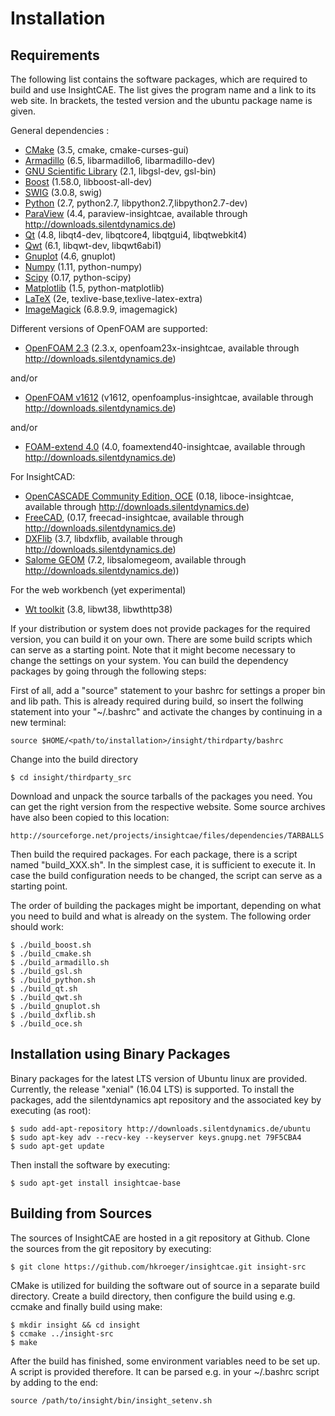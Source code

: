 Installation
============

Requirements
------------

The following list contains the software packages, which are required to build and use InsightCAE.
The list gives the program name and a link to its web site. 
In brackets, the tested version and the ubuntu package name is given.

General dependencies :

* [CMake](https://cmake.org/) (3.5, cmake, cmake-curses-gui)
* [Armadillo](http://arma.sourceforge.net/) (6.5, libarmadillo6, libarmadillo-dev)
* [GNU Scientific Library](https://www.gnu.org/software/gsl/) (2.1, libgsl-dev, gsl-bin)
* [Boost](http://www.boost.org/) (1.58.0, libboost-all-dev)
* [SWIG](http://www.swig.org/) (3.0.8, swig)
* [Python](https://www.python.org/) (2.7, python2.7, libpython2.7,libpython2.7-dev)
* [ParaView](http://www.paraview.org/) (4.4, paraview-insightcae, available through http://downloads.silentdynamics.de)
* [Qt](https://www.qt.io/) (4.8, libqt4-dev, libqtcore4, libqtgui4, libqtwebkit4)
* [Qwt](http://qwt.sourceforge.net/) (6.1, libqwt-dev, libqwt6abi1)
* [Gnuplot](http://gnuplot.info) (4.6, gnuplot)
* [Numpy](http://www.numpy.org/) (1.11, python-numpy)
* [Scipy](https://scipy.org/) (0.17, python-scipy)
* [Matplotlib](https://matplotlib.org/) (1.5, python-matplotlib)
* [LaTeX](http://www.latex-project.org/) (2e, texlive-base,texlive-latex-extra)
* [ImageMagick](http://www.imagemagick.org/) (6.8.9.9, imagemagick)

Different versions of OpenFOAM are supported:

* [OpenFOAM 2.3](http://openfoam.org/) (2.3.x, openfoam23x-insightcae, available through http://downloads.silentdynamics.de)

and/or

* [OpenFOAM v1612](http://openfoam.com/) (v1612, openfoamplus-insightcae, available through http://downloads.silentdynamics.de)

and/or

* [FOAM-extend 4.0](http://wikki.co.uk/) (4.0, foamextend40-insightcae, available through http://downloads.silentdynamics.de)

For InsightCAD:

* [OpenCASCADE Community Edition, OCE](https://github.com/tpaviot/oce) (0.18, liboce-insightcae, available through http://downloads.silentdynamics.de)
* [FreeCAD](https://www.freecadweb.org/), (0.17, freecad-insightcae, available through http://downloads.silentdynamics.de)
* [DXFlib](http://www.ribbonsoft.com/de/what-is-dxflib) (3.7, libdxflib, available through http://downloads.silentdynamics.de)
* [Salome GEOM](https://github.com/sfotis/geom.git) (7.2, libsalomegeom, available through http://downloads.silentdynamics.de))

For the web workbench (yet experimental)

* [Wt toolkit](https://www.webtoolkit.eu/wt) (3.8, libwt38, libwthttp38)

If your distribution or system does not provide packages for the required version, you can build it on your own. 
There are some build scripts which can serve as a starting point. Note that it might become necessary to change the settings on your system.
You can build the dependency packages by going through the following steps:

First of all, add a "source" statement to your bashrc for settings a proper bin and lib path.
This is already required during build, so insert the follwing statement into your "~/.bashrc"
and activate the changes by continuing in a new terminal:

    source $HOME/<path/to/installation>/insight/thirdparty/bashrc

Change into the build directory

    $ cd insight/thirdparty_src

Download and unpack the source tarballs of the packages you need.
You can get the right version from the respective website.
Some source archives have also been copied to this location:

    http://sourceforge.net/projects/insightcae/files/dependencies/TARBALLS

Then build the required packages. For each package, there is a script named "build_XXX.sh".
In the simplest case, it is sufficient to execute it. In case the build configuration needs to
be changed, the script can serve as a starting point.

The order of building the packages might be important, depending on what you need to build and
what is already on the system. The following order should work:

    $ ./build_boost.sh
    $ ./build_cmake.sh
    $ ./build_armadillo.sh
    $ ./build_gsl.sh
    $ ./build_python.sh
    $ ./build_qt.sh
    $ ./build_qwt.sh
    $ ./build_gnuplot.sh
    $ ./build_dxflib.sh
    $ ./build_oce.sh

Installation using Binary Packages
----------------------------------

Binary packages for the latest LTS version of Ubuntu linux are provided.
Currently, the release "xenial" (16.04 LTS) is supported.
To install the packages, add the silentdynamics apt repository and the associated key by executing (as root):

    $ sudo add-apt-repository http://downloads.silentdynamics.de/ubuntu
    $ sudo apt-key adv --recv-key --keyserver keys.gnupg.net 79F5CBA4
    $ sudo apt-get update

Then install the software by executing:

    $ sudo apt-get install insightcae-base

Building from Sources
---------------------

The sources of InsightCAE are hosted in a git repository at Github.
Clone the sources from the git repository by executing:

    $ git clone https://github.com/hkroeger/insightcae.git insight-src

CMake is utilized for building the software out of source in a separate build directory. 
Create a build directory, then configure the build using e.g. ccmake and finally build using make:

    $ mkdir insight && cd insight
    $ ccmake ../insight-src
    $ make

After the build has finished, some environment variables need to be set up.
A script is provided therefore. It can be parsed e.g. in your ~/.bashrc script by adding to the end:

    source /path/to/insight/bin/insight_setenv.sh
